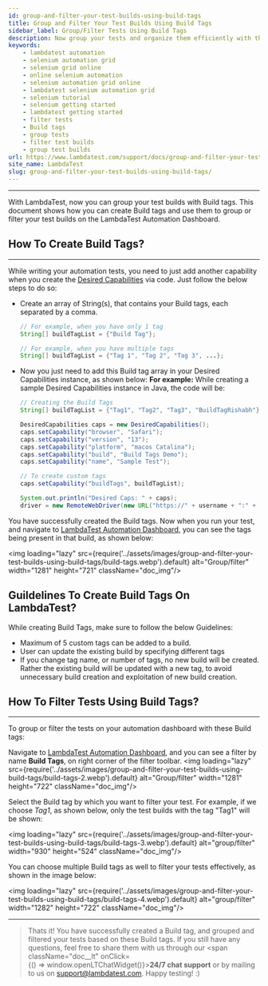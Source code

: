 ```yaml
---
id: group-and-filter-your-test-builds-using-build-tags
title: Group and Filter Your Test Builds Using Build Tags
sidebar_label: Group/Filter Tests Using Build Tags
description: Now group your tests and organize them efficiently with the help of Build Tags on LambdaTest. Create one or more build tags, and filter them with just a click.
keywords:
    - lambdatest automation
    - selenium automation grid
    - selenium grid online
    - online selenium automation
    - selenium automation grid online
    - lambdatest selenium automation grid
    - selenium tutorial
    - selenium getting started
    - lambdatest getting started
    - filter tests
    - Build tags
    - group tests
    - filter test builds
    - group test builds
url: https://www.lambdatest.com/support/docs/group-and-filter-your-test-builds-using-build-tags/
site_name: LambdaTest
slug: group-and-filter-your-test-builds-using-build-tags/
---
```

* * *

With LambdaTest, now you can group your test builds with Build tags. This document shows how you can create Build tags and use them to group or filter your test builds on the LambdaTest Automation Dashboard.

## How To Create Build Tags?

* * *

While writing your automation tests, you need to just add another capability when you create the [Desired Capabilities](/docs/selenium-automation-capabilities/) via code. Just follow the below steps to do so:

*   Create an array of String(s), that contains your Build tags, each separated by a comma.

    ```java
    // For example, when you have only 1 tag
    String[] buildTagList = {"Build Tag"};

    // For example, when you have multiple tags
    String[] buildTagList = {"Tag 1", "Tag 2", "Tag 3", ...};
    ```
    

*   Now you just need to add this Build tag array in your Desired Capabilities instance, as shown below: **For example:** While creating a sample Desired Capabilities instance in Java, the code will be:

    ```java
    // Creating the Build Tags
    String[] buildTagList = {"Tag1", "Tag2", "Tag3", "BuildTagRishabh"};

    DesiredCapabilities caps = new DesiredCapabilities();
    caps.setCapability("browser", "Safari");
    caps.setCapability("version", "13");
    caps.setCapability("platform", "macos Catalina");
    caps.setCapability("build", "Build Tags Demo");
    caps.setCapability("name", "Sample Test");

    // To create custom tags
    caps.setCapability("buildTags", buildTagList); 

    System.out.println("Desired Caps: " + caps);
    driver = new RemoteWebDriver(new URL("https://" + username + ":" + authkey + hub), caps);
    ```

You have successfully created the Build tags. Now when you run your test, and navigate to [LambdaTest Automation Dashboard](https://automation.lambdatest.com/timeline/), you can see the tags being present in that build, as shown below:

<img loading="lazy" src={require('../assets/images/group-and-filter-your-test-builds-using-build-tags/build-tags.webp').default} alt="Group/filter" width="1281" height="721" className="doc_img"/>

## Guildelines To Create Build Tags On LambdaTest?

While creating Build Tags, make sure to follow the below Guidelines:

*   Maximum of 5 custom tags can be added to a build.
*   User can update the existing build by specifying different tags
*   If you change tag name, or number of tags, no new build will be created. Rather the existing build will be updated with a new tag, to avoid unnecessary build creation and exploitation of new build creation.

## How To Filter Tests Using Build Tags?

* * *

To group or filter the tests on your automation dashboard with these Build tags:

Navigate to [LambdaTest Automation Dashboard](https://automation.lambdatest.com/timeline/), and you can see a filter by name **Build Tags**, on right corner of the filter toolbar. 
<img loading="lazy" src={require('../assets/images/group-and-filter-your-test-builds-using-build-tags/build-tags-2.webp').default} alt="Group/filter" width="1281" height="722" className="doc_img"/>

Select the Build tag by which you want to filter your test. For example, if we choose _Tag1_, as shown below, only the test builds with the tag "Tag1" will be shown:

<img loading="lazy" src={require('../assets/images/group-and-filter-your-test-builds-using-build-tags/build-tags-3.webp').default} alt="group/filter" width="930" height="524" className="doc_img"/>

You can choose multiple Build tags as well to filter your tests effectively, as shown in the image below:

<img loading="lazy" src={require('../assets/images/group-and-filter-your-test-builds-using-build-tags/build-tags-4.webp').default} alt="group/filter" width="1282" height="722" className="doc_img"/>

* * *

> Thats it! You have successfully created a Build tag, and grouped and filtered your tests based on these Build tags. If you still have any questions, feel free to share them with us through our <span className="doc__lt" onClick={() => window.openLTChatWidget()}>**24/7 chat support**</span> or by mailing to us on [support@lambdatest.com](mailto:support@lambdatest.com). Happy testing! :)